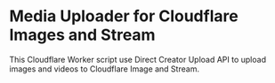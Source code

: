 # Media Uploader for Cloudflare Images and Stream

This Cloudflare Worker script use Direct Creator Upload API to upload images and videos to Cloudflare Image and Stream.
